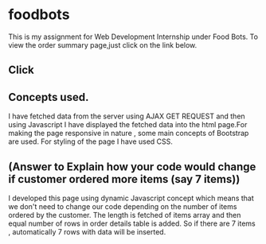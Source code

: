 # foodbots
This is my assignment for Web Development Internship under Food Bots. To view the order summary page,just click on the link below.

## Click


## Concepts used.
I have fetched data from the server using AJAX GET REQUEST and then using Javascript I have displayed the fetched data into the html page.For making the page responsive in nature , some main concepts of Bootstrap are used. For styling of the page I have used CSS.

## (Answer to Explain how your code would change if customer ordered more items (say 7 items))
I developed this page using dynamic Javascript concept which means that we don't need to change our code depending on the number of items ordered by the customer. The length is fetched of items array and then equal number of rows in order details table is added. So if there are 7 items , automatically 7 rows with data will be inserted.
